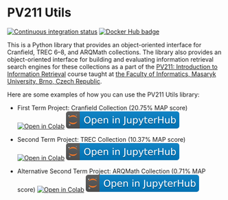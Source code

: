 # PV211 Utils

[![Continuous integration status][ci-badge]][ci]
[![Docker Hub badge][dockerhub-badge]][dockerhub]

 [ci-badge]: https://github.com/MIR-MU/pv211-utils/workflows/Test%20and%20publish/badge.svg
 [ci]: https://github.com/MIR-MU/pv211-utils/actions?query=workflow%3ATest%20and%20publish

 [dockerhub-badge]: https://img.shields.io/docker/pulls/miratmu/pv211-utils
 [dockerhub]: https://hub.docker.com/repository/docker/miratmu/pv211-utils

This is a Python library that provides an object-oriented interface for
Cranfield, TREC 6–8, and ARQMath collections. The library also provides an
object-oriented interface for building and evaluating information retrieval
search engines for these collections as a part of the [PV211: Introduction to
Information Retrieval][pv211] course taught at [the Faculty of Informatics,
Masaryk University, Brno, Czech Republic][fimu].

 [pv211]: https://is.muni.cz/predmet/fi/PV211?lang=en
 [fimu]: https://www.fi.muni.cz/index.html.en

Here are some examples of how you can use the PV211 Utils library:

- First Term Project: Cranfield Collection (20.75% MAP score)
  [![Open in Colab][colab-badge]][cranfield]
  [![Open in Jupyter Hub][jupyter-badge]][jupyter]

- Second Term Project: TREC Collection (10.37% MAP score)
  [![Open in Colab][colab-badge]][trec]
  [![Open in Jupyter Hub][jupyter-badge]][jupyter]

- Alternative Second Term Project: ARQMath Collection (0.71% MAP score)
  [![Open in Colab][colab-badge]][arqmath]
  [![Open in Jupyter Hub][jupyter-badge]][jupyter]

 [colab-badge]: https://colab.research.google.com/assets/colab-badge.svg
 [jupyter-badge]: https://github.com/MIR-MU/pv211-utils/raw/main/jupyterhub-badge.svg

 [jupyter]: https://iirhub.cloud.e-infra.cz/
 [cranfield]: https://colab.research.google.com/github/MIR-MU/pv211-utils/blob/main/notebooks/cranfield.ipynb
 [trec]: https://colab.research.google.com/github/MIR-MU/pv211-utils/blob/main/notebooks/trec.ipynb
 [arqmath]: https://colab.research.google.com/github/MIR-MU/pv211-utils/blob/main/notebooks/arqmath.ipynb
